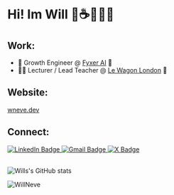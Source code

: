 # Hi! Im Will 👋☕🥐👨‍💻

## Work:
- 🧪 Growth Engineer @ [Fyxer AI](https://fyxer.ai) 📧
- 🧑‍🏫 Lecturer / Lead Teacher @ [Le Wagon London](https://www.lewagon.com/london) 🍎

## Website:
[wneve.dev](https://wneve.dev)

## Connect: 
<div id="badges">
  <a href="https://www.linkedin.com/in/wneve/">
    <img src="https://img.shields.io/badge/LinkedIn-0470AE?style=for-the-badge&logo=linkedin&logoColor=white" alt="LinkedIn Badge" />
  </a>
  <a href="mailto:williamneve6000@gmail.com">
    <img src="https://img.shields.io/badge/williamneve6000@gmail.com-C61000?style=for-the-badge&logo=gmail&logoColor=white" alt="Gmail Badge" />
  </a>
  <a href="https://x.com/w1llneve">
    <img src="https://img.shields.io/badge/@w1llneve-black?style=for-the-badge&logo=x&logoColor=white" alt="X Badge" />
  </a>
</div>

<br/>

![Wills's GitHub stats](https://github-stats-cards-rose.vercel.app/api?username=willneve&theme=dark&hide=stars,issues,contribs)

<p align="left"> <img src="https://komarev.com/ghpvc/?username=WillNeve&label=Profile%20views&color=brightgreen&style=flat" alt="WillNeve" /> </p>

